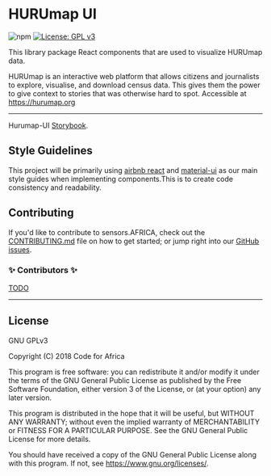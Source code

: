 # HURUmap UI

![npm](https://img.shields.io/npm/v/@codeforafrica/hurumap-ui) [![License: GPL v3](https://img.shields.io/badge/License-GPLv3-blue.svg)](https://www.gnu.org/licenses/gpl-3.0)

This library package React components that are used to visualize HURUmap data.

HURUmap is an interactive web platform that allows citizens and journalists to explore, visualise, and download census data. This gives them the power to give context to stories that was otherwise hard to spot. Accessible at <https://hurumap.org>

----

Hurumap-UI [Storybook](https://codeforafrica.github.io/hurumap-ui/).

## Style Guidelines

This project will be primarily using [airbnb react](https://github.com/airbnb/javascript/tree/master/react) and [material-ui](https://material-ui.com/) as our main style guides when implementing components.This is to create code consistency and readability.

## Contributing

If you'd like to contribute to sensors.AFRICA, check out the [CONTRIBUTING.md](./CONTRIBUTING.md) file on how to get started; or jump right into our [GitHub issues](issues).

### ✨ Contributors ✨

[TODO](https://www.npmjs.com/package/all-contributors-cli)

---

## License

GNU GPLv3

Copyright (C) 2018 Code for Africa

This program is free software: you can redistribute it and/or modify
it under the terms of the GNU General Public License as published by
the Free Software Foundation, either version 3 of the License, or
(at your option) any later version.

This program is distributed in the hope that it will be useful,
but WITHOUT ANY WARRANTY; without even the implied warranty of
MERCHANTABILITY or FITNESS FOR A PARTICULAR PURPOSE. See the
GNU General Public License for more details.

You should have received a copy of the GNU General Public License
along with this program. If not, see <https://www.gnu.org/licenses/>.
